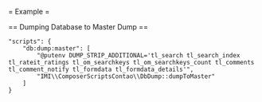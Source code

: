 = Example =

== Dumping Database to Master Dump ==

    "scripts": {
        "db:dump:master": [
            "@putenv DUMP_STRIP_ADDITIONAL='tl_search tl_search_index tl_rateit_ratings tl_om_searchkeys tl_om_searchkeys_count tl_comments tl_comment_notify tl_formdata tl_formdata_details'",
            "IMI\\ComposerScriptsContao\\DbDump::dumpToMaster"
        ]
    }